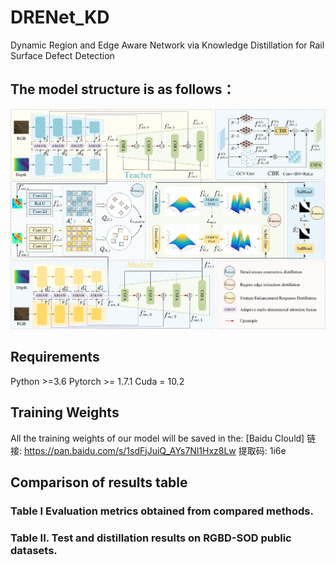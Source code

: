 # DRENet_KD
Dynamic Region and Edge Aware Network via Knowledge Distillation for Rail Surface Defect Detection
## The model structure is as follows：
![image](https://github.com/ttdw233/DRENet_KD/blob/main/KD.jpg?raw=true)
## Requirements
Python >=3.6
Pytorch >= 1.7.1
Cuda = 10.2
## Training Weights
All the training weights of our model will be saved in the:
[Baidu Clould] 链接: https://pan.baidu.com/s/1sdFjJuiQ_AYs7Nl1Hxz8Lw 提取码: 1i6e
## Comparison of results table
### Table I Evaluation metrics obtained from compared methods.

### Table II. Test and distillation results on RGBD-SOD public datasets.


